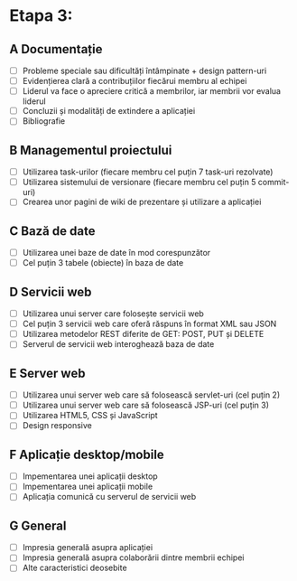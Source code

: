 # Etapa 3:

## A Documentație
- [ ] Probleme speciale sau dificultăți întâmpinate + design pattern-uri
- [ ] Evidențierea clară a contribuțiilor fiecărui membru al echipei
- [ ] Liderul va face o apreciere critică a membrilor, iar membrii vor evalua liderul 
- [ ] Concluzii și modalități de extindere a aplicației 
- [ ] Bibliografie 

## B Managementul proiectului
- [ ] Utilizarea task-urilor (fiecare membru cel puțin 7 task-uri rezolvate) 
- [ ] Utilizarea sistemului de versionare (fiecare membru cel puțin 5 commit-uri) 
- [ ] Crearea unor pagini de wiki de prezentare și utilizare a aplicației 

## C Bază de date 
- [ ] Utilizarea unei baze de date în mod corespunzător 
- [ ] Cel puțin 3 tabele (obiecte) în baza de date 

## D Servicii web 
- [ ] Utilizarea unui server care folosește servicii web 
- [ ] Cel puțin 3 servicii web care oferă răspuns în format XML sau JSON 
- [ ] Utilizarea metodelor REST diferite de GET: POST, PUT și DELETE 
- [ ] Serverul de servicii web interoghează baza de date 

## E Server web 
- [ ] Utilizarea unui server web care să folosească servlet-uri (cel puțin 2) 
- [ ] Utilizarea unui server web care să folosească JSP-uri (cel puțin 3) 
- [ ] Utilizarea HTML5, CSS și JavaScript 
- [ ] Design responsive 

## F Aplicație desktop/mobile 
- [ ] Impementarea unei aplicații desktop 
- [ ] Impementarea unei aplicații mobile 
- [ ] Aplicația comunică cu serverul de servicii web 

## G General 
- [ ] Impresia generală asupra aplicației 
- [ ] Impresia generală asupra colaborării dintre membrii echipei 
- [ ] Alte caracteristici deosebite
